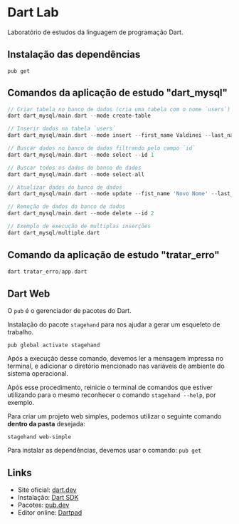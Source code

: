 # Dart Lab

Laboratório de estudos da linguagem de programação Dart.

## Instalação das dependências

```
pub get
```

## Comandos da aplicação de estudo "dart_mysql"

```dart
// Criar tabela no banco de dados (cria uma tabela com o nome `users`)
dart dart_mysql/main.dart --mode create-table

// Inserir dados na tabela `users`
dart dart_mysql/main.dart --mode insert --first_name Valdinei --last_name Reis

// Buscar dados no banco de dados filtrando pelo campo `id`
dart dart_mysql/main.dart --mode select --id 1

// Buscar todos os dados do banco de dados
dart dart_mysql/main.dart --mode select-all

// Atualizar dados do banco de dados
dart dart_mysql/main.dart --mode update --fist_name 'Novo Nome' --last_name 'XXX' --id 1

// Remoção de dados do banco de dados
dart dart_mysql/main.dart --mode delete --id 2

// Exemplo de execução de multiplas inserções
dart dart_mysql/multiple.dart
```

## Comando da aplicação de estudo "tratar_erro"

```dart
dart tratar_erro/app.dart 
```

## Dart Web

O `pub` é o gerenciador de pacotes do Dart.

Instalação do pacote `stagehand` para nos ajudar a gerar um esqueleto de trabalho.

`pub global activate stagehand`

Após a execução desse comando, devemos ler a mensagem impressa no terminal, e adicionar o diretório mencionado nas variáveis de ambiente do sistema operacional.

Após esse procedimento, reinicie o terminal de comandos que estiver utilizando para o mesmo reconhecer o comando `stagehand --help`, por exemplo.

Para criar um projeto web simples, podemos utilizar o seguinte comando **dentro da pasta** desejada:

`stagehand web-simple`

Para instalar as dependências, devemos usar o comando: `pub get`

## Links

-   Site oficial: [dart.dev](https://dart.dev/)
-   Instalação: [Dart SDK](https://dart.dev/get-dart)
-   Pacotes: [pub.dev](https://pub.dev/)
-   Editor online: [Dartpad](https://dartpad.dev/)
